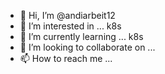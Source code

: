 - 👋 Hi, I’m @andiarbeit12
- 👀 I’m interested in ... k8s
- 🌱 I’m currently learning ... k8s
- 💞️ I’m looking to collaborate on ...
- 📫 How to reach me ...

<!---
andiarbeit12/andiarbeit12 is a ✨ special ✨ repository because its `README.md` (this file) appears on your GitHub profile.
You can click the Preview link to take a look at your changes.
--->
